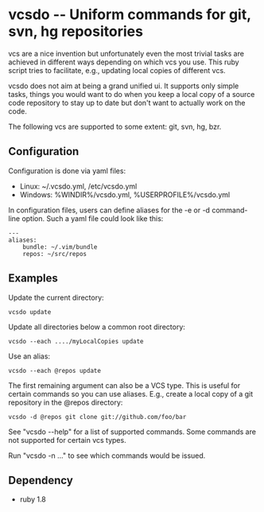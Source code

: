 vcsdo -- Uniform commands for git, svn, hg repositories
=======================================================

vcs are a nice invention but unfortunately even the most trivial tasks 
are achieved in different ways depending on which vcs you use. This ruby 
script tries to facilitate, e.g., updating local copies of different 
vcs.

vcsdo does not aim at being a grand unified ui. It supports only simple 
tasks, things you would want to do when you keep a local copy of a 
source code repository to stay up to date but don't want to actually 
work on the code.

The following vcs are supported to some extent: git, svn, hg, bzr.


Configuration
-------------

Configuration is done via yaml files:

* Linux: ~/.vcsdo.yml, /etc/vcsdo.yml
* Windows: %WINDIR%/vcsdo.yml, %USERPROFILE%/vcsdo.yml

In configuration files, users can define aliases for the -e or -d 
command-line option. Such a yaml file could look like this:

    ---
    aliases:
        bundle: ~/.vim/bundle
        repos: ~/src/repos


Examples
--------

Update the current directory:

    vcsdo update

Update all directories below a common root directory:

    vcsdo --each ..../myLocalCopies update

Use an alias:

    vcsdo --each @repos update

The first remaining argument can also be a VCS type. This is useful for 
certain commands so you can use aliases. E.g., create a local copy of a 
git repository in the @repos directory:

    vcsdo -d @repos git clone git://github.com/foo/bar


See "vcsdo --help" for a list of supported commands. Some commands are 
not supported for certain vcs types.

Run "vcsdo -n ..." to see which commands would be issued.


Dependency
----------
* ruby 1.8

